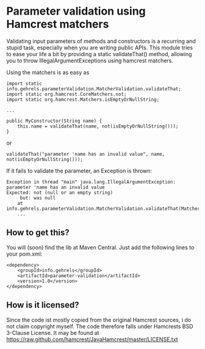 Parameter validation using Hamcrest matchers
============================================
Validating input parameters of methods and constructors is a recurring and stupid task, especially when you are writing public APIs. This module tries to ease your life a bit by providing a static validateThat() method, allowing you to throw IllegalArgumentExceptions using hamcrest matchers.

Using the matchers is as easy as

    import static info.gehrels.parameterValidation.MatcherValidation.validateThat;
    import static org.hamcrest.CoreMatchers.not;
    import static org.hamcrest.Matchers.isEmptyOrNullString;

	...

	public MyConstructor(String name) {
		this.name = validateThat(name, not(isEmptyOrNullString()));
	}


or

    validateThat("parameter 'name has an invalid value", name, not(isEmptyOrNullString()));

If it fails to validate the parameter, an Exception is thrown:

    Exception in thread "main" java.lang.IllegalArgumentException: parameter 'name has an invalid value
    Expected: not (null or an empty string)
         but: was null
    	at info.gehrels.parameterValidation.MatcherValidation.validateThat(MatcherValidation.java:40)
    	...

How to get this?
----------------
You will (soon) find the lib at Maven Central. Just add the following lines to your pom.xml:

    <dependency>
    	<groupId>info.gehrels</groupId>
        <artifactId>parameter-validation</artifactId>
    	<version>1.0</version>
    </dependency>

How is it licensed?
-------------------
Since the code ist mostly copied from the original Hamcrest sources, i do not claim copyright myself. The code therefore
falls under Hamcrests BSD 3-Clause License. It may be found at
https://raw.github.com/hamcrest/JavaHamcrest/master/LICENSE.txt